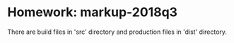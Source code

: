# Homework: markup-2018q3

There are build files in 'src' directory and production files in 'dist' directory.
